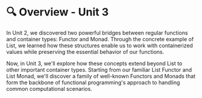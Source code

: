 # 🔍 Overview - Unit 3

In Unit 2, we discovered two powerful bridges between regular functions and container types: Functor and Monad. Through the concrete example of List, we learned how these structures enable us to work with containerized values while preserving the essential behavior of our functions.

Now, in Unit 3, we'll explore how these concepts extend beyond List to other important container types. Starting from our familiar List Functor and List Monad, we'll discover a family of well-known Functors and Monads that form the backbone of functional programming's approach to handling common computational scenarios.